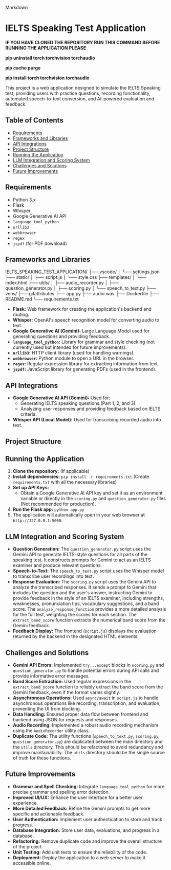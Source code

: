 Markdown

# IELTS Speaking Test Application

**IF YOU HAVE CLONED THE REPOSITORY RUN THIS COMMAND BEFORE RUNNING THE APPLICATION PLEASE**

**pip uninstall torch torchvision torchaudio**

**pip cache purge**

**pip install torch torchvision torchaudio**


This project is a web application designed to simulate the IELTS Speaking test, providing users with practice questions, recording functionality, automated speech-to-text conversion, and AI-powered evaluation and feedback.

## Table of Contents

- [Requirements](#requirements)
- [Frameworks and Libraries](#frameworks-and-libraries)
- [API Integrations](#api-integrations)
- [Project Structure](#project-structure)
- [Running the Application](#running-the-application)
- [LLM Integration and Scoring System](#llm-integration-and-scoring-system)
- [Challenges and Solutions](#challenges-and-solutions)
- [Future Improvements](#future-improvements)

## Requirements

- Python 3.x
- Flask
- Whisper
- Google Generative AI API
- `language_tool_python`
- `urllib3`
- `webbrowser`
- `regex`
- `jspdf` (for PDF download)

## Frameworks and Libraries

IELTS_SPEAKING_TEST_APPLICATION/
├──.vscode/
│   └── settings.json
├── static/
│   ├── script.js
│   └── style.css
├── templates/
│   └── index.html
├── utils/
│   ├── audio_recorder.py
│   ├── question_generator.py
│   ├── scoring.py
│   └── speech_to_text.py
├── venv/ 
├──.gitattributes
├── app.py
├── audio.wav
├── Dockerfile
├── README.md
└── requirements.txt

- **Flask:** Web framework for creating the application's backend and routing.
- **Whisper:** OpenAI's speech recognition model for converting audio to text.
- **Google Generative AI (Gemini):** Large Language Model used for generating questions and providing feedback.
- **`language_tool_python`:**  Library for grammar and style checking (not currently used but intended for future improvements).
- **`urllib3`:** HTTP client library (used for handling warnings).
- **`webbrowser`:** Python module to open a URL in the browser.
- **`regex`:** Regular expression library for extracting information from text.
- **`jspdf`:** JavaScript library for generating PDFs (used in the frontend).

## API Integrations

- **Google Generative AI API (Gemini):** Used for:
    - Generating IELTS speaking questions (Part 1, 2, and 3).
    - Analyzing user responses and providing feedback based on IELTS criteria.
- **Whisper API (Local Model):** Used for transcribing recorded audio into text.

## Project Structure

## Running the Application

1. **Clone the repository:** (If applicable)
2. **Install dependencies:** `pip install -r requirements.txt` (Create `requirements.txt` with all the necessary libraries)
3. **Set up API Keys:**
    - Obtain a Google Generative AI API key and set it as an environment variable or directly in the `scoring.py` and `question_generator.py` files (Not recommended for production).
4. **Run the Flask app:** `python app.py`
5. The application will automatically open in your web browser at `http://127.0.0.1:5000`.

## LLM Integration and Scoring System

- **Question Generation:** The `question_generator.py` script uses the Gemini API to generate IELTS-style questions for all parts of the speaking test.  It constructs prompts for Gemini to act as an IELTS examiner and produce relevant questions.
- **Speech-to-Text:** The `speech_to_text.py` script uses the Whisper model to transcribe user recordings into text.
- **Response Evaluation:** The `scoring.py` script uses the Gemini API to analyze the transcribed responses. It sends a prompt to Gemini that includes the question and the user's answer, instructing Gemini to provide feedback in the style of an IELTS examiner, including strengths, weaknesses, pronunciation tips, vocabulary suggestions, and a band score.  The `analyze_response_function` provides a more detailed analysis for the full test, weighting the scores for each section. The `extract_band_score` function extracts the numerical band score from the Gemini feedback.
- **Feedback Display:** The frontend (`script.js`) displays the evaluation returned by the backend in the designated HTML elements.

## Challenges and Solutions

- **Gemini API Errors:** Implemented `try...except` blocks in `scoring.py` and `question_generator.py` to handle potential errors during API calls and provide informative error messages.
- **Band Score Extraction:** Used regular expressions in the `extract_band_score` function to reliably extract the band score from the Gemini feedback, even if the format varies slightly.
- **Asynchronous Operations:** Used `async/await` in `script.js` to handle asynchronous operations like recording, transcription, and evaluation, preventing the UI from blocking.
- **Data Handling:** Ensured proper data flow between frontend and backend using JSON for requests and responses.
- **Audio Recording:** Implemented a robust audio recording mechanism using the `AudioRecorder` utility class.
- **Duplicate Code:** The utility functions (`speech_to_text.py`, `scoring.py`, `question_generator.py`) are duplicated between the main directory and the `utils` directory. This should be refactored to avoid redundancy and improve maintainability.  The `utils` directory should be the single source of truth for these functions.

## Future Improvements

- **Grammar and Spell Checking:** Integrate `language_tool_python` for more precise grammar and spelling error detection.
- **Improved UI/UX:** Enhance the user interface for a better user experience.
- **More Detailed Feedback:** Refine the Gemini prompts to get more specific and actionable feedback.
- **User Authentication:** Implement user authentication to store and track progress.
- **Database Integration:** Store user data, evaluations, and progress in a database.
- **Refactoring:** Remove duplicate code and improve the overall structure of the project.
- **Unit Testing:** Add unit tests to ensure the reliability of the code.
- **Deployment:** Deploy the application to a web server to make it accessible online.
